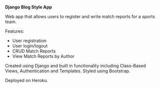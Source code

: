 **Django Blog Style App**

Web app that allows users to register and write match reports for a sports team.

Features:
- User registration
- User login/logout
- CRUD Match Reports
- View Match Reports by Author

Created using Django and built in functionality including Class-Based Views, Authentication and Templates. Styled using Bootstrap.

Deployed on Heroku.
